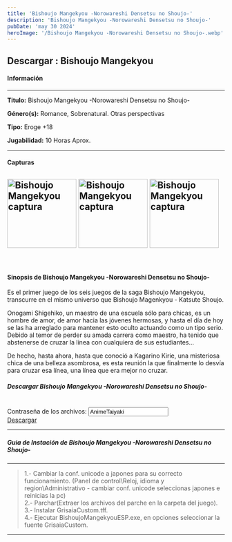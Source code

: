```yaml
---
title: 'Bishoujo Mangekyou -Norowareshi Densetsu no Shoujo-'
description: 'Bishoujo Mangekyou -Norowareshi Densetsu no Shoujo-'
pubDate: 'may 30 2024'
heroImage: '/Bishoujo Mangekyou -Norowareshi Densetsu no Shoujo-.webp'
---
```


<div data-pagefind-ignore>

## Descargar :</span>  Bishoujo Mangekyou

#### Información

---

<p>
<strong>Titulo:</strong> 
Bishoujo Mangekyou -Norowareshi Densetsu no Shoujo-
</p>
<p>
<strong>Género(s):</strong> 
Romance, Sobrenatural. Otras perspectivas
</p>
<p>
<strong>Tipo:</strong> 
Eroge +18
</p>
<p>
<strong>Jugabilidad:</strong> 
10 Horas Aprox.
</p>

---
#### Capturas
<img
src="https://3.bp.blogspot.com/-H2e0_Cco1HQ/W_NLLetXIvI/AAAAAAAADPA/aNN3OeLAA6M5GI4i7GZO9jssx3qsFZoswCLcBGAs/s1600/1.jpg"
style="height:160px;"
alt=" Bishoujo Mangekyou captura"
title=" Bishoujo Mangekyou captura"
oncontextmenu="return false;"
/>
<img
src="https://3.bp.blogspot.com/-lEu8UDqEqmg/W_NLSfqI75I/AAAAAAAADPI/RQ20eBTpLegS6wd8My8yrXE8nvEGHkTbQCLcBGAs/s1600/2.jpg"
style="height:160px;"
alt=" Bishoujo Mangekyou captura"
title=" Bishoujo Mangekyou captura"
oncontextmenu="return false;"
/>
<img
src="https://2.bp.blogspot.com/-H8iMy3BCSbM/W_NVLckPtxI/AAAAAAAADPo/GVmhHveF7FUNTjHwdBGBH7L2mGIum2aMQCLcBGAs/s1600/3.jpg"
style="height:160px;"
alt=" Bishoujo Mangekyou captura"
title=" Bishoujo Mangekyou captura"
oncontextmenu="return false;"
/>
---
<br>

#### Sinopsis de Bishoujo Mangekyou -Norowareshi Densetsu no Shoujo-

Es el primer juego de los seis juegos de la saga Bishoujo Mangekyou, transcurre en el mismo universo que Bishoujo Magenkyou - Katsute Shoujo.

Onogami Shigehiko, un maestro de una escuela sólo para chicas, es un hombre de amor, de amor hacia las jóvenes hermosas, y hasta el día de hoy se las ha arreglado para mantener esto oculto actuando como un tipo serio.
Debido al temor de perder su amada carrera como maestro, ha tenido que abstenerse de cruzar la línea con cualquiera de sus estudiantes...

De hecho, hasta ahora, hasta que conoció a Kagarino Kirie, una misteriosa chica de una belleza asombrosa, es esta reunión la que finalmente lo desvía para cruzar esa línea, una línea que era mejor no cruzar.

##### Descargar Bishoujo Mangekyou -Norowareshi Densetsu no Shoujo-

<br>
<div class="anime-section__content text-center"> <div>
<span class="pass_msg"> Contraseña de los archivos: </span> 
<input class="pass_info" value="AnimeTaiyaki" onclick="select();"></div> 
<div class="cont_dd_info"> 
<a href="https://exe.io/hxBd8" target="_blank" class="btn_dd"> 
<i class="fas fa-download">
</i> Descargar 
</a> 
</div> 
</div>

---
##### Guia de Instación de Bishoujo Mangekyou -Norowareshi Densetsu no Shoujo-

---
>1.- Cambiar la conf. unicode a japones para su correcto funcionamiento. (Panel de control\Reloj, idioma y region\Administrativo - cambiar conf. unicode seleccionas japones e reinicias la pc)<br>
>2.- Parchar(Extraer los archivos del parche en la carpeta del juego).<br>
>3.- Instalar GrisaiaCustom.tff.<br>
>4.- Ejecutar BishoujoMangekyouESP.exe, en opciones seleccionar la fuente GrisaiaCustom.
---

</div>
